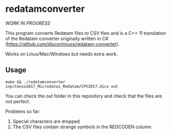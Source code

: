 # redatamconverter

*WORK IN PROGRESS*

This program converts Redatam files to CSV files and is a C++ 11 translation of the Redatam converter originally written in C# (https://github.com/discontinuos/redatam-converter).

Works on Linux/Mac/Windows but needs extra work.

## Usage

```
make && ./redatamconverter inp/Censo2017_Microdatos_Redatam/CPV2017.dicx out
```

You can check the out folder in this repository and check that the files are not perfect.

Problems so far:

1. Special characters are dropped
2. The CSV files contain strange symbols in the REDCODEN column
